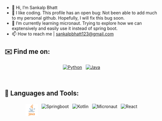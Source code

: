 - 👋 Hi, I’m Sankalp Bhatt
- 👀 I like coding. This profile has an open bug: Not been able to add much to my personal github. Hopefully, I will fix this bug soon.
- 🌱 I’m currently learning micronaut. Trying to explore how we can exptensively and easily use it instead of spring boot.
- 📫 How to reach me | sankalpbhatt123@gmail.com

## ✉️ Find me on:


<p align="center">
 <a href="https://linkedin.com/in/sankalp-bhatt" target="_blank" rel="noopener noreferrer"> <img src="https://cdn.jsdelivr.net/npm/simple-icons@v3/icons/linkedin.svg" alt="Python" height="40" style="vertical-align:top; margin:4px"></a>
 <a href="mailto:sankalpbhatt123@gmail.com"> <img src="https://cdn.jsdelivr.net/npm/simple-icons@v3/icons/gmail.svg" alt="Java" height="40" style="vertical-align:top; margin:4px"></a>
</p>

<br />

## 🧰 Languages and Tools:
<p align="center">
<img src="https://raw.githubusercontent.com/github/explore/5b3600551e122a3277c2c5368af2ad5725ffa9a1/topics/java/java.png" alt="Java" height="40" style="vertical-align:top; margin:4px">
<img src="https://user-images.githubusercontent.com/33158051/103466606-760a4000-4d14-11eb-9941-2f3d00371471.png" alt="Springboot" height="40" style="vertical-align:top; margin:4px">
<img src="https://user-images.githubusercontent.com/6463980/28998869-97bca9dc-7a03-11e7-8a95-3bbe9c1f7926.png" alt="Kotlin" height="40" style="vertical-align:top; margin:4px">
 <img src="https://avatars.githubusercontent.com/u/36880643?s=200&v=4" alt="Micronaut" height="40" style="vertical-align:top; margin:4px">
 <img src="https://camo.githubusercontent.com/48d099290b4cb2d7937bcd96e8497cf1845b54a810a6432c70cf944b60b40c77/68747470733a2f2f7261776769742e636f6d2f676f72616e67616a69632f72656163742d69636f6e732f6d61737465722f72656163742d69636f6e732e737667" alt="React" height="40" style="vertical-align:top; margin:4px">
</p>

<!---
bhattsankalp/bhattsankalp is a ✨ special ✨ repository because its `README.md` (this file) appears on your GitHub profile.
You can click the Preview link to take a look at your changes.
--->
